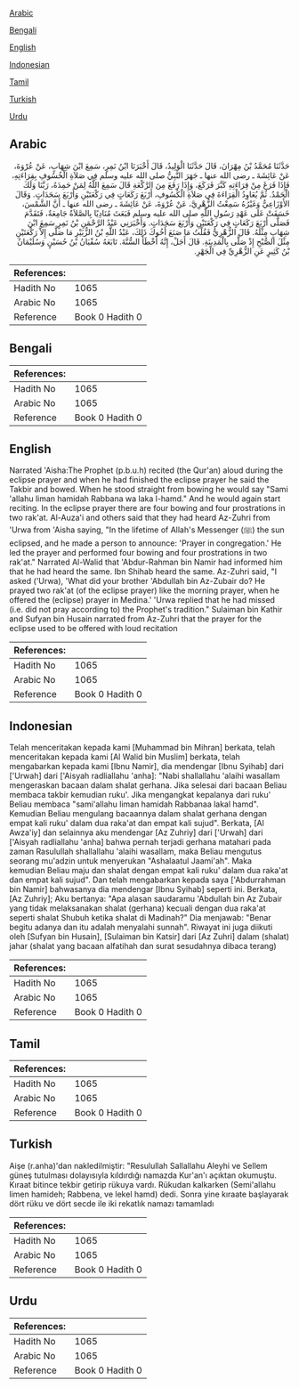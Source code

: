 [Arabic](#arabic)

[Bengali](#bengali)

[English](#english)

[Indonesian](#indonesian)

[Tamil](#tamil)

[Turkish](#turkish)

[Urdu](#urdu)

## Arabic


<div dir="rtl" lang="ar" style={{fontSize:'larger',backgroundColor:'#f8f9fa',padding:20}}>
حَدَّثَنَا مُحَمَّدُ بْنُ مِهْرَانَ، قَالَ حَدَّثَنَا الْوَلِيدُ، قَالَ أَخْبَرَنَا ابْنُ نَمِرٍ، سَمِعَ ابْنَ شِهَابٍ، عَنْ عُرْوَةَ، عَنْ عَائِشَةَ ـ رضى الله عنها ـ جَهَرَ النَّبِيُّ صلى الله عليه وسلم فِي صَلاَةِ الْخُسُوفِ بِقِرَاءَتِهِ، فَإِذَا فَرَغَ مِنْ قِرَاءَتِهِ كَبَّرَ فَرَكَعَ، وَإِذَا رَفَعَ مِنَ الرَّكْعَةِ قَالَ سَمِعَ اللَّهُ لِمَنْ حَمِدَهُ، رَبَّنَا وَلَكَ الْحَمْدُ‏.‏ ثُمَّ يُعَاوِدُ الْقِرَاءَةَ فِي صَلاَةِ الْكُسُوفِ، أَرْبَعَ رَكَعَاتٍ فِي رَكْعَتَيْنِ وَأَرْبَعَ سَجَدَاتٍ‏.‏ وَقَالَ الأَوْزَاعِيُّ وَغَيْرُهُ سَمِعْتُ الزُّهْرِيَّ، عَنْ عُرْوَةَ، عَنْ عَائِشَةَ ـ رضى الله عنها ـ أَنَّ الشَّمْسَ، خَسَفَتْ عَلَى عَهْدِ رَسُولِ اللَّهِ صلى الله عليه وسلم فَبَعَثَ مُنَادِيًا بِالصَّلاَةُ جَامِعَةٌ، فَتَقَدَّمَ فَصَلَّى أَرْبَعَ رَكَعَاتٍ فِي رَكْعَتَيْنِ وَأَرْبَعَ سَجَدَاتٍ‏.‏ وَأَخْبَرَنِي عَبْدُ الرَّحْمَنِ بْنُ نَمِرٍ سَمِعَ ابْنَ شِهَابٍ مِثْلَهُ‏.‏ قَالَ الزُّهْرِيُّ فَقُلْتُ مَا صَنَعَ أَخُوكَ ذَلِكَ، عَبْدُ اللَّهِ بْنُ الزُّبَيْرِ مَا صَلَّى إِلاَّ رَكْعَتَيْنِ مِثْلَ الصُّبْحِ إِذْ صَلَّى بِالْمَدِينَةِ‏.‏ قَالَ أَجَلْ، إِنَّهُ أَخْطَأَ السُّنَّةَ‏.‏ تَابَعَهُ سُفْيَانُ بْنُ حُسَيْنٍ وَسُلَيْمَانُ بْنُ كَثِيرٍ عَنِ الزُّهْرِيِّ فِي الْجَهْرِ‏.‏
</div>
<div style={{backgroundColor:'#f8f9fa',padding:20, marginBottom: 10}}><table> <thead> <tr> <th>References:</th> <th></th> </tr> </thead> <tbody><tr><td>Hadith No</td><td>1065</td></tr><tr><td>Arabic No</td><td>1065</td></tr><tr><td>Reference</td><td>Book 0 Hadith 0</td></tr></tbody></table></div>

## Bengali


<div dir="ltr" lang="bn" style={{fontSize:'larger',backgroundColor:'#f8f9fa',padding:20}}>

</div>
<div style={{backgroundColor:'#f8f9fa',padding:20, marginBottom: 10}}><table> <thead> <tr> <th>References:</th> <th></th> </tr> </thead> <tbody><tr><td>Hadith No</td><td>1065</td></tr><tr><td>Arabic No</td><td>1065</td></tr><tr><td>Reference</td><td>Book 0 Hadith 0</td></tr></tbody></table></div>

## English


<div dir="ltr" lang="en" style={{fontSize:'larger',backgroundColor:'#f8f9fa',padding:20}}>
Narrated 'Aisha:The Prophet (p.b.u.h) recited (the Qur'an) aloud during the eclipse prayer and when he had finished the eclipse prayer he said the Takbir and bowed. When he stood straight from bowing he would say "Sami 'allahu liman hamidah Rabbana wa laka l-hamd." And he would again start reciting. In the eclipse prayer there are four bowing and four prostrations in two rak'at. Al-Auza'i and others said that they had heard Az-Zuhri from 'Urwa from 'Aisha saying, "In the lifetime of Allah's Messenger (ﷺ) the sun eclipsed, and he made a person to announce: 'Prayer in congregation.' He led the prayer and performed four bowing and four prostrations in two rak'at." Narrated Al-Walid that 'Abdur-Rahman bin Namir had informed him that he had heard the same. Ibn Shihab heard the same. Az-Zuhri said, "I asked ('Urwa), 'What did your brother 'Abdullah bin Az-Zubair do? He prayed two rak'at (of the eclipse prayer) like the morning prayer, when he offered the (eclipse) prayer in Medina.' 'Urwa replied that he had missed (i.e. did not pray according to) the Prophet's tradition." Sulaiman bin Kathir and Sufyan bin Husain narrated from Az-Zuhri that the prayer for the eclipse used to be offered with loud recitation
</div>
<div style={{backgroundColor:'#f8f9fa',padding:20, marginBottom: 10}}><table> <thead> <tr> <th>References:</th> <th></th> </tr> </thead> <tbody><tr><td>Hadith No</td><td>1065</td></tr><tr><td>Arabic No</td><td>1065</td></tr><tr><td>Reference</td><td>Book 0 Hadith 0</td></tr></tbody></table></div>

## Indonesian


<div dir="ltr" lang="id" style={{fontSize:'larger',backgroundColor:'#f8f9fa',padding:20}}>
Telah menceritakan kepada kami [Muhammad bin Mihran] berkata, telah menceritakan kepada kami [Al Walid bin Muslim] berkata, telah mengabarkan kepada kami [Ibnu Namir], dia mendengar [Ibnu Syihab] dari ['Urwah] dari ['Aisyah radliallahu 'anha]: "Nabi shallallahu 'alaihi wasallam mengeraskan bacaan dalam shalat gerhana. Jika selesai dari bacaan Beliau membaca takbir kemudian ruku'. Jika mengangkat kepalanya dari ruku' Beliau membaca "sami'allahu liman hamidah Rabbanaa lakal hamd". Kemudian Beliau mengulang bacaannya dalam shalat gerhana dengan empat kali ruku' dalam dua raka'at dan empat kali sujud". Berkata, [Al Awza'iy] dan selainnya aku mendengar [Az Zuhriy] dari ['Urwah] dari ['Aisyah radliallahu 'anha] bahwa pernah terjadi gerhana matahari pada zaman Rasulullah shallallahu 'alaihi wasallam, maka Beliau mengutus seorang mu'adzin untuk menyerukan "Ashalaatul Jaami'ah". Maka kemudian Beliau maju dan shalat dengan empat kali ruku' dalam dua raka'at dan empat kali sujud". Dan telah mengabarkan kepada saya ['Abdurrahman bin Namir] bahwasanya dia mendengar [Ibnu Syihab] seperti ini. Berkata, [Az Zuhriy]; Aku bertanya: "Apa alasan saudaramu 'Abdullah bin Az Zubair yang tidak melaksanakan shalat (gerhana) kecuali dengan dua raka'at seperti shalat Shubuh ketika shalat di Madinah?" Dia menjawab: "Benar begitu adanya dan itu adalah menyalahi sunnah". Riwayat ini juga diikuti oleh [Sufyan bin Husain], [Sulaiman bin Katsir] dari [Az Zuhri] dalam (shalat) jahar (shalat yang bacaan alfatihah dan surat sesudahnya dibaca terang)
</div>
<div style={{backgroundColor:'#f8f9fa',padding:20, marginBottom: 10}}><table> <thead> <tr> <th>References:</th> <th></th> </tr> </thead> <tbody><tr><td>Hadith No</td><td>1065</td></tr><tr><td>Arabic No</td><td>1065</td></tr><tr><td>Reference</td><td>Book 0 Hadith 0</td></tr></tbody></table></div>

## Tamil


<div dir="ltr" lang="ta" style={{fontSize:'larger',backgroundColor:'#f8f9fa',padding:20}}>

</div>
<div style={{backgroundColor:'#f8f9fa',padding:20, marginBottom: 10}}><table> <thead> <tr> <th>References:</th> <th></th> </tr> </thead> <tbody><tr><td>Hadith No</td><td>1065</td></tr><tr><td>Arabic No</td><td>1065</td></tr><tr><td>Reference</td><td>Book 0 Hadith 0</td></tr></tbody></table></div>

## Turkish


<div dir="ltr" lang="tr" style={{fontSize:'larger',backgroundColor:'#f8f9fa',padding:20}}>
Aişe (r.anha)'dan nakledilmiştir: "Resulullah Sallallahu Aleyhi ve Sellem güneş tutulması dolayısıyla kıldırdığı namazda Kur'an'ı açıktan okumuştu. Kıraat bitince tekbir getirip rükuya vardı. Rükudan kalkarken (Semi'allahu limen hamideh; Rabbena, ve lekel hamd) dedi. Sonra yine kıraate başlayarak dört rüku ve dört secde ile iki rekatlık namazı tamamladı
</div>
<div style={{backgroundColor:'#f8f9fa',padding:20, marginBottom: 10}}><table> <thead> <tr> <th>References:</th> <th></th> </tr> </thead> <tbody><tr><td>Hadith No</td><td>1065</td></tr><tr><td>Arabic No</td><td>1065</td></tr><tr><td>Reference</td><td>Book 0 Hadith 0</td></tr></tbody></table></div>

## Urdu


<div dir="rtl" lang="ur" style={{fontSize:'larger',backgroundColor:'#f8f9fa',padding:20}}>

</div>
<div style={{backgroundColor:'#f8f9fa',padding:20, marginBottom: 10}}><table> <thead> <tr> <th>References:</th> <th></th> </tr> </thead> <tbody><tr><td>Hadith No</td><td>1065</td></tr><tr><td>Arabic No</td><td>1065</td></tr><tr><td>Reference</td><td>Book 0 Hadith 0</td></tr></tbody></table></div>